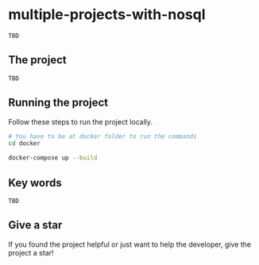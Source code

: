 # multiple-projects-with-nosql
`TBD`

## The project
`TBD`

## Running the project
Follow these steps to run the project locally.
```bash
# You have to be at docker folder to run the commands
cd docker

docker-compose up --build 
```

## Key words
`TBD`

## Give a star
If you found the project helpful or just want to help the developer, give the project a star!